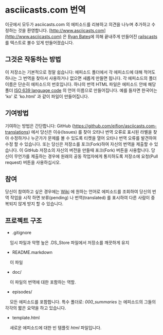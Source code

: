 asciicasts.com 번역
===================

이곳에서 모두가 asciicasts.com 의 에피소드를 리뷰하고 의견을 나누며 추가하고 수정하는 것을 환영합니다. [http://www.asciicasts.com](http://www.asciicasts.com) 은 [Ryan Bates](http://github.com/ryanb)에 의해 끝내주게 만들어진 [railscasts](http://www.railscasts.com) 를 텍스트로 볼수 있게 만들어졌습니다.

그것은 작동하는 방법
--------------------

이 저장소는 기본적으로 정말 쉽습니다: 에피소드 폴더에서 각 에피소드에 대해 적어도 하나는 그 번역을 찾아서 사용하거나 없으면 새롭게 만들면 됩니다. 각 에피소드의 폴더 이름은 단순히 에피소드의 번호입니다. 하나의 번역 HTML 파일은 에피소드 안에 해당 폴더 [ISO 639 language code](http://en.wikipedia.org/wiki/List_of_ISO_639-1_codes) 의 언어 이름으로 만들어집니다. 예를 들자면 한국어는 'ko' 로 'ko.html' 과 같이 파일이 만들어집니다. 

기여방법
--------

기여하는 방법은 간단합니다: GitHub (https://github.com/eifion/asciicasts.com-translations) 에서 당신은 이슈(Issues) 를 찾아 오타나 번역 오류로 표시된 라벨을 찾아 수정하거나 누군가가 문제를 볼 수 있도록 티켓을 열어 오타나 번역 오류를 발견하여 수정 할 수 있습니다. 또는 당신은 저장소를 포크(Fork)하여 자신의 번역을 제출할 수 있습니다. 이 GitHub 저장소의 자신의 버전을 만들때 포크(Fork) 버튼을 사용합니다. 당신이 무언가를 제출하는 경우에 원래의 공동 작업자에게 통지하도록 저장소에 요청(Pull request) 버튼을 사용하십시오.

참여
----

당신이 참여하고 싶은 경우에는 [Wiki](https://github.com/eifion/asciicasts.com-translations/wiki) 에 원하는 언어로 에피소드를 조회하여 당신의 번역 작업을 시작 하면 보류(pending) 나 번역(translated) 를 표시하여 다른 사람이 중복되지 않게 방지 할 수 있습니다.

프로젝트 구조
--------------

* .gitignore

    임시 파일과 악명 높은 .DS_Store 파일에서 저장소를 깨끗하게 유지

* README.markdown

    이 파일

* doc/

    이 파일의 번역에 대한 포함하는 역할.

* episodes/

    모든 에피소드를 포함합니다. 특수 폴더로: _000\_summaries_ 는 에피소드의 그들의 각각의 짧은 요약을 하고 있습니다.

* template.html

    새로운 에피소드에 대한 빈 템플릿 _html_ 파일입니다.